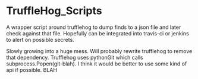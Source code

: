 # TruffleHog_Scripts
A wrapper script around trufflehog to dump finds to a json file and later check against that file. Hopefully can be integrated into travis-ci or jenkins to alert on possible secrets. 

Slowly growing into a huge mess. Will probably rewrite trufflehog to remove that dependency. Trufflehog uses pythonGit which calls subprocess.Popen(git-blah). I think it would be better to use some kind of api if possible. BLAH
